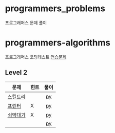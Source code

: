 # programmers_problems
프로그래머스 문제 풀이

# programmers-algorithms

프로그래머스 코딩테스트 [연습문제](https://programmers.co.kr/learn/challenges)


## Level 2

| 문제 | 힌트 | 풀이 |  
| ------------- | ------------- |:-------------:|
| [스킬트리](https://programmers.co.kr/learn/courses/30/lessons/49993) |  | [py](lv2/스킬트리.py) |
| [프린터](https://programmers.co.kr/learn/courses/30/lessons/42587) | X | [py](lv2/프린터.py) |
| [쇠막대기](https://programmers.co.kr/learn/courses/30/lessons/42585) | X | [py](lv2/쇠막대기.py) |
| [](https://programmers.co.kr/learn/courses/30/lessons/) |  | [py](lv2/.py) |
